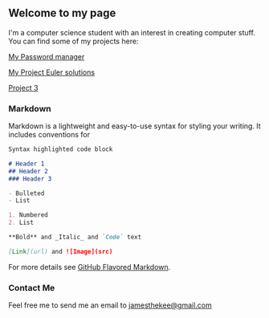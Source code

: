 ## Welcome to my page

I'm a computer science student with an interest in creating computer stuff.
You can find some of my projects here:

[My Password manager](https://github.com/jamesthekee/password-manager)

[My Project Euler solutions](https://github.com/jamesthekee/project-euler)

[Project 3](https://jamesthekee.github.io/)



### Markdown

Markdown is a lightweight and easy-to-use syntax for styling your writing. It includes conventions for

```markdown
Syntax highlighted code block

# Header 1
## Header 2
### Header 3

- Bulleted
- List

1. Numbered
2. List

**Bold** and _Italic_ and `Code` text

[Link](url) and ![Image](src)
```

For more details see [GitHub Flavored Markdown](https://guides.github.com/features/mastering-markdown/).

### Contact Me

Feel free me to send me an email to jamesthekee@gmail.com
